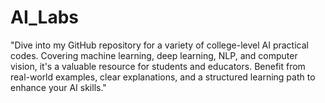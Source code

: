# AI_Labs
"Dive into my GitHub repository for a variety of college-level AI practical codes. Covering machine learning, deep learning, NLP, and computer vision, it's a valuable resource for students and educators. Benefit from real-world examples, clear explanations, and a structured learning path to enhance your AI skills."
